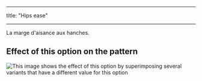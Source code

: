 - - -
title: "Hips ease"
- - -

La marge d'aisance aux hanches.

## Effect of this option on the pattern

![This image shows the effect of this option by superimposing several variants that have a different value for this option](yuri_hipsease_sample.svg "Effect of this option on the pattern")
